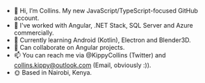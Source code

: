 - 👋 Hi, I’m Collins. My new JavaScript/TypeScript-focused GitHub account.
- 👀 I've worked with Angular, .NET Stack, SQL Server and Azure commercially.
- 🌱 Currently learning Android (Kotlin), Electron and Blender3D.
- 💞️ Can collaborate on Angular projects.
- 📫 You can reach me via @KippyCollins (Twitter) and collins.kippy@outlook.com (Email, obviously :)). 
- 🌞 Based in Nairobi, Kenya.

<!---
CollinsKippy/CollinsKippy is a ✨ special ✨ repository because its `README.md` (this file) appears on your GitHub profile.
You can click the Preview link to take a look at your changes.
--->

